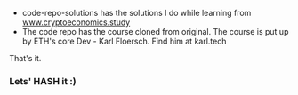 - code-repo-solutions has the solutions I do while learning from www.cryptoeconomics.study
- The code repo has the course cloned from original. The course is put up by ETH's core Dev - Karl Floersch. Find him at karl.tech

That's it.
### Lets' HASH it :)